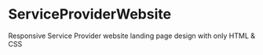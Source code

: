 # ServiceProviderWebsite
Responsive Service Provider website landing page design with only HTML &amp; CSS
